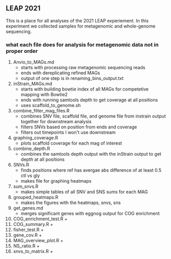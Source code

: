 ## LEAP 2021
This is a place for all analyses of the 2021 LEAP experiement. In this experiment we collected samples for metagenomic and whole-genome sequencing.

### what each file does for analysis for metagenomic data not in proper order
1. Anvio_to_MAGs.md
      + starts with processing raw metagenomic sequencing reads
      + ends with dereplicating refined MAGs
      + output of one step is in renaming_bins_output.txt
2. inStrain_MAGs.md
      + starts with building bowtie index of all MAGs for competetive mapping with Bowtie2
      + ends with running samtools depth to get coverage at all positions
      + uses scaffold_to_genome.sh
3. combine_filter_mag_files.R
      + combines SNV file, scaffold file, and genome file from instrain output together for downstream analysis
      + filters SNVs based on position from ends and coverage
      + filters out timepoints I won't use downstream
4. graphing_coverage.R
      + plots scaffold coverage for each mag of interest
5. combine_depth.R
      + combines the samtools depth output with the inStrain output to get depth at all positions
6. SNVs.R
      + finds positions where ref has avergae abs difference of at least 0.5 ctl vs gly
      + makes file for graphing heatmaps
7. sum_snvs.R
      + makes simple tables of all SNV and SNS sums for each MAG
8. grouped_heatmaps.R
      + makes the figures with the heatmaps, snvs, sns
9. get_genes.md
      + merges significant genes with eggnog output for COG enrichment
10. COG_enrichment_test.R
      +
11. COG_summary.R
      +
12. fisher_test.R
      +
13. gene_cov.R
      +
14. MAG_overview_plot.R
      +
15. NS_ratio.R
      +
16. snvs_to_matrix.R
      +

